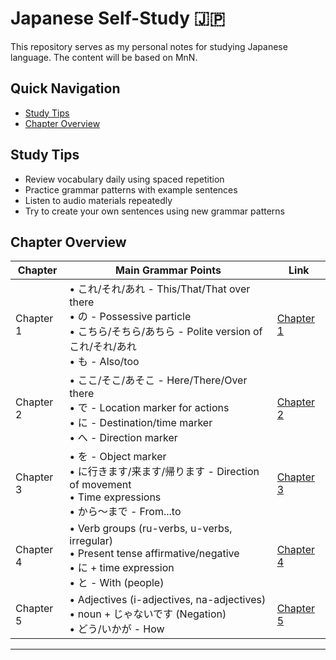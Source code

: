 # Japanese Self-Study 🇯🇵

This repository serves as my personal notes for studying Japanese language. The content will be based on MnN.


## Quick Navigation
- [Study Tips](#study-tips)
- [Chapter Overview](#chapter-overview)

## Study Tips
- Review vocabulary daily using spaced repetition
- Practice grammar patterns with example sentences
- Listen to audio materials repeatedly
- Try to create your own sentences using new grammar patterns

## Chapter Overview

| Chapter | Main Grammar Points | Link |
|---------|---------------------|------|
| Chapter 1 | • これ/それ/あれ - This/That/That over there<br>• の - Possessive particle<br>• こちら/そちら/あちら - Polite version of これ/それ/あれ<br>• も - Also/too | [Chapter 1](#) |
| Chapter 2 | • ここ/そこ/あそこ - Here/There/Over there<br>• で - Location marker for actions<br>• に - Destination/time marker<br>• へ - Direction marker | [Chapter 2](#) |
| Chapter 3 | • を - Object marker<br>• に行きます/来ます/帰ります - Direction of movement<br>• Time expressions<br>• から〜まで - From...to | [Chapter 3](#) |
| Chapter 4 | • Verb groups (ru-verbs, u-verbs, irregular)<br>• Present tense affirmative/negative<br>• に + time expression<br>• と - With (people) | [Chapter 4](#) |
| Chapter 5 | • Adjectives (i-adjectives, na-adjectives)<br>• noun + じゃないです (Negation)<br>• どう/いかが - How | [Chapter 5](#) |

---